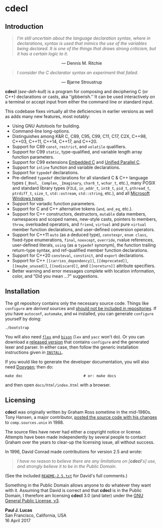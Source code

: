 # cdecl

## Introduction

> *I’m still uncertain about the language declaration syntax, where in
> declarations, syntax is used that mimics the use of the variables being
> declared.  It is one of the things that draws strong criticism, but it has a
> certain logic to it.*

<div style="text-align: center">
&mdash; Dennis M. Ritchie
</div>
<p></p>

> *I consider the C declarator syntax an experiment that failed.*

<div style="text-align: center">
&mdash; Bjarne Stroustrup
</div>
<p></p>

**cdecl** (_see-deh-kull_)
is a program for composing and deciphering C (or C++)
declarations or casts, aka ‘‘gibberish.’’
It can be used interactively on a terminal or
accept input from either the command line or standard input.

This codebase fixes virtually all the deficiencies in earlier versions
as well as adds many new features,
most notably:

* Using GNU Autotools for building.
* Command-line long-options.
* Distinguishes among
  K&R C,
  C89,
  C95,
  C99,
  C11,
  C17,
  C2X,
  C++98,
  C++03,
  C++11,
  C++14,
  C++17,
  and
  C++20.
* Support for C89
  `const`,
  `restrict`,
  and
  `volatile`
  qualifiers.
* Support for C99
  `static`,
  type-qualified,
  and
  variable length array
  function parameters.
* Support for C99 extensions
  [Embedded C](http://www.open-std.org/JTC1/SC22/WG14/www/docs/n1021.pdf)
  and
  [Unified Parallel C](https://upc.lbl.gov/).
* Support for `inline` function and variable declarations.
* Support for `typedef` declarations.
* Pre-defined `typedef` declarations
  for all standard C & C++ language types
  (`_Bool`,
   `_Complex`, `_Imaginary`,
   `char8_t`,
   `wchar_t`,
   etc.),
  many POSIX and standard library types
  (`FILE`,
   `in_addr_t`,
   `int8_t`,
   `pid_t`,
   `pthread_t`,
   `ptrdiff_t`,
   `size_t`,
   `std::ostream`,
   `std::string`,
   etc.),
  and all
  [Microsoft Windows types](https://docs.microsoft.com/en-us/windows/win32/winprog/windows-data-types).
* Support for variadic function parameters.
* Support for C and C++ alternative tokens
  (`and`, `and_eq`, etc.).
* Support for C++
  constructors,
  destructors,
  `mutable` data members,
  namespaces and scoped names,
  new-style casts,
  pointers to members,
  `throw`,
  overloaded operators,
  and
  `friend`,
  `virtual` and pure `virtual`
  member function declarations,
  and
  user-defined conversion operators.
* Support for C++11
  `auto` (as a deduced type),
  `constexpr`,
  `enum class`,
  fixed-type enumerations,
  `final`,
  `noexcept`,
  `override`,
  rvalue references,
  user-defined literals,
  `using` (as a `typedef` synonym),
  the function trailing return-type syntax,
  and
  ref-qualified member function declarations.
* Support for C++20
  `consteval`,
  `constinit`,
  and
  `export`
  declarations.
* Support for C++
  `[[carries_dependency]]`,
  `[[deprecated]]`,
  `[[maybe_unused]]`,
  `[[nodiscard]]`,
  and
  `[[noreturn]]`
  attribute specifiers.
* Better warning and error messages
  complete with location information,
  color,
  and "Did you mean ...?" suggestions.

## Installation

The git repository contains only the necessary source code.
Things like `configure` are _derived_ sources and
[should not be included in repositories](http://stackoverflow.com/a/18732931).
If you have `autoconf`, `automake`, and `m4` installed,
you can generate `configure` yourself by doing:

    ./bootstrap

You will also need
[`flex`](https://github.com/westes/flex)
and
[`bison`](https://www.gnu.org/software/bison/)
(`lex` and `yacc` won't do).
Or you can download a
[released version](https://github.com/paul-j-lucas/cdecl/releases)
that contains `configure`
and the generated lexer and parser.
In either case,
then follow the generic installation instructions given in
[`INSTALL`](https://github.com/paul-j-lucas/cdecl/blob/master/INSTALL).

If you would like to generate the developer documentation,
you will also need
[Doxygen](http://www.doxygen.org/);
then do:

    make doc                            # or: make docs

and then open `docs/html/index.html`
with a browser.

## Licensing

**cdecl** was originally written by Graham Ross
sometime in the mid-1980s.
Tony Hansen, a major contributor,
[posted the source code with his changes](https://groups.google.com/d/msg/comp.sources.unix/Y76scbXQQBk/MVrZZBG0nNwJ)
to `comp.sources.unix` in 1988.

The source files have never had either a copyright notice or license.
Attempts have been made independently by several people
to contact Graham over the years to clear-up the licensing issue,
all without success.

In 1996,
David Conrad made contributions for version 2.5 and wrote:

> *I have no reason to believe there are any limitations on [**cdecl**'s] use,
> and strongly believe it to be in the Public Domain.*

(See the included
[`README-2.5.txt`](https://github.com/paul-j-lucas/cdecl/blob/master/README-2.5.txt)
for David's full comments.)

Something in the Public Domain allows anyone to do whatever they want with it.
Assuming that David is correct
and that **cdecl** is in the Public Domain,
I therefore am licensing **cdecl** 3.0 (and later) under the
[GNU General Public License, v3](https://www.gnu.org/licenses/gpl-3.0.en.html).

**Paul J. Lucas**  
San Francisco, California, USA  
16 April 2017

